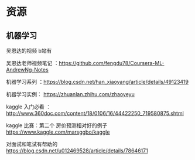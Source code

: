 # 资源


## 机器学习 
吴恩达的视频 b站有

吴恩达老师视频笔记  ：https://github.com/fengdu78/Coursera-ML-AndrewNg-Notes

机器学习系列 ：https://blog.csdn.net/han_xiaoyang/article/details/49123419

机器学习实例： https://zhuanlan.zhihu.com/zhaoyeyu

kaggle 入门必看 ：http://www.360doc.com/content/18/0106/16/44422250_719580875.shtml

kaggle 比赛：第二个 房价预测相对好的例子  https://www.kaggle.com/marsggbo/kaggle

对面试和笔试有帮助的  https://blog.csdn.net/u012469528/article/details/78646171
